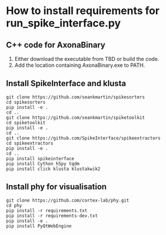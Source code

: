 # How to install requirements for run_spike_interface.py

## C++ code for AxonaBinary
 1. Either download the executable from TBD or build the code.
 2. Add the location containing AxonaBinary.exe to PATH.

## Install SpikeInterface and klusta
```
git clone https://github.com/seankmartin/spikesorters
cd spikesorters
pip install -e .
cd ..
git clone https://github.com/seankmartin/spiketoolkit
cd spiketoolkit
pip install -e .
cd ..
git clone https://github.com/SpikeInterface/spikeextractors
cd spikeextractors
pip install -e .
cd ..
pip install spikeinterface
pip install Cython h5py tqdm
pip install click klusta klustakwik2
```

## Install phy for visualisation
```
git clone https://github.com/cortex-lab/phy.git
cd phy
pip install -r requirements.txt
pip install -r requirements-dev.txt
pip install -e .
pip install PyQtWebEngine
```